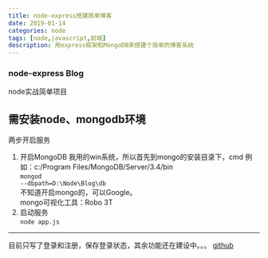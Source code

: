 ```yaml
---
title: node-express搭建简单博客
date: 2019-01-14
categories: node
tags: [node,javascript,前端]
description: 用express框架和MongoDB来搭建个简单的博客系统
---
```

### node-express Blog 
node实战简单项目
<!-- more -->
## 需安装node、mongodb环境
两步开启服务
1. 开启MongoDB
我用的win系统，所以首先到mongo的安装目录下，cmd
例如：c:/Program Files/MongoDB/Server/3.4/bin<br>
<code>mongod --dbpath=D:\Node\Blog\db</code><br>
不知道开启mongo的，可以Google。<br>
mongo可视化工具：Robo 3T
2. 启动服务<br>
<code>node app.js</code>
***
目前只写了登录和注册，保存登录状态，其余功能还在建设中。。。
[github](https://github.com/Tanelmer/node-blog)